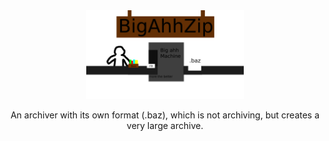 <div align="center">
  <picture>
    <img alt="BigAhhZip: More the Better!"
         src="https://github.com/SynthouS/BigAhhZip/raw/main/assets/bazGit.png"
         width="50%">
  </picture>

  An archiver with its own format (.baz), which is not archiving, but creates a very large archive.
</div>
